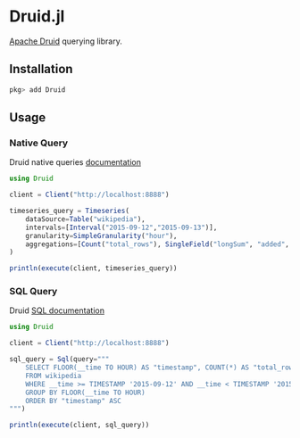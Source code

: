 # Druid.jl

[Apache Druid](https://druid.apache.org) querying library.

## Installation
```julia
pkg> add Druid
```

## Usage

### Native Query
Druid native queries [documentation](https://druid.apache.org/docs/latest/querying/querying.html)
```julia
using Druid

client = Client("http://localhost:8888")

timeseries_query = Timeseries(
    dataSource=Table("wikipedia"),
    intervals=[Interval("2015-09-12","2015-09-13")],
    granularity=SimpleGranularity("hour"),
    aggregations=[Count("total_rows"), SingleField("longSum", "added", "documents_added")]
)

println(execute(client, timeseries_query))
```

### SQL Query
Druid [SQL documentation](https://druid.apache.org/docs/latest/querying/sql.html)
```julia
using Druid

client = Client("http://localhost:8888")

sql_query = Sql(query="""
    SELECT FLOOR(__time TO HOUR) AS "timestamp", COUNT(*) AS "total_rows", SUM("added") AS "documents_added"
    FROM wikipedia
    WHERE __time >= TIMESTAMP '2015-09-12' AND __time < TIMESTAMP '2015-09-13'
    GROUP BY FLOOR(__time TO HOUR)
    ORDER BY "timestamp" ASC
""")

println(execute(client, sql_query))
```
